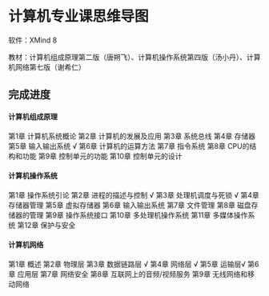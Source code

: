 # 计算机专业课思维导图



软件：XMind 8

教材：计算机组成原理第二版（唐朔飞）、计算机操作系统第四版（汤小丹）、计算机网络第七版（谢希仁）





## 完成进度

#### 计算机组成原理

第1章  计算机系统概论
第2章  计算机的发展及应用
第3章  系统总线
第4章  存储器
第5章  输入输出系统 √
第6章  计算机的运算方法
第7章  指令系统
第8章  CPU的结构和功能
第9章  控制单元的功能
第10章  控制单元的设计



#### 计算机操作系统

第1章 操作系统引论
第2章 进程的描述与控制 √
第3章 处理机调度与死锁 √
第4章 存储器管理
第5章 虚拟存储器
第6章 输入输出系统
第7章 文件管理
第8章 磁盘存储器的管理
第9章 操作系统接口
第10章 多处理机操作系统
第11章 多媒体操作系统
第12章 保护与安全



#### 计算机网络



第1章 概述
第2章 物理层 
第3章 数据链路层 √
第4章 网络层 √
第5章 运输层√
第6章 应用层
第7章 网络安全 
第8章 互联网上的音频/视频服务 
第9章 无线网络和移动网络 